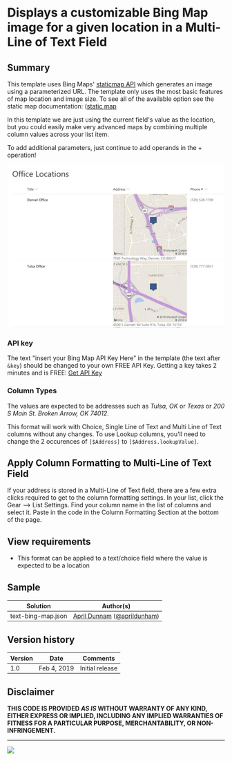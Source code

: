 # Displays a customizable Bing Map image for a given location in a Multi-Line of Text Field

## Summary
This template uses Bing Maps' [staticmap API](https://docs.microsoft.com/en-us/bingmaps) which generates an image using a parameterized URL. The template only uses the most basic features of map location and image size. To see all of the available option see the static map documentation: ([static map](https://docs.microsoft.com/en-us/bingmaps/rest-services/imagery/get-a-static-map)


In this template we are just using the current field's value as the location, but you could easily make very advanced maps by combining multiple column values across your list item.

To add additional parameters, just continue to add operands in the + operation!

![screenshot of the sample](./assets/screenshot.png)

### API key

The text "insert your Bing Map API Key Here" in the template (the text after `&key`) should be changed to your own FREE API Key. Getting a key takes 2 minutes and is FREE: [Get API Key](https://docs.microsoft.com/en-us/bingmaps/getting-started/bing-maps-dev-center-help/getting-a-bing-maps-key)


### Column Types

The values are expected to be addresses such as _Tulsa, OK_ or _Texas_ or _200 S Main St. Broken Arrow, OK 74012_.

This format will work with Choice, Single Line of Text and Multi Line of Text columns without any changes. To use Lookup columns, you'll need to change the 2 occurences of `[$Address]` to `[$Address.lookupValue]`.

## Apply Column Formatting to Multi-Line of Text Field
If your address is stored in a Multi-Line of Text field, there are a few extra clicks required to get to the column formatting settings.  In your list, click the Gear --> List Settings. Find your column name in the list of columns and select it. Paste in the code in the Column Formatting Section at the bottom of the page.

## View requirements
- This format can be applied to a text/choice field where the value is expected to be a location

## Sample

Solution|Author(s)
--------|---------
text-bing-map.json | [April Dunnam](https://github.com/aprildunnam) ([@aprildunham](https://twitter.com/aprildunnam))

## Version history

Version|Date|Comments
-------|----|--------
1.0|Feb 4, 2019|Initial release

## Disclaimer
**THIS CODE IS PROVIDED *AS IS* WITHOUT WARRANTY OF ANY KIND, EITHER EXPRESS OR IMPLIED, INCLUDING ANY IMPLIED WARRANTIES OF FITNESS FOR A PARTICULAR PURPOSE, MERCHANTABILITY, OR NON-INFRINGEMENT.**

---
<img src="https://pnptelemetry.azurewebsites.net/list-formatting/column-samples/text-bing-map" />
